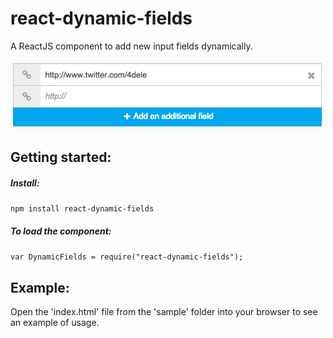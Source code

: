 react-dynamic-fields
=====================

A ReactJS component to add new input fields dynamically.


<img src="./docs/img/dynamic-fields.png" alt="Dynamic fields addition" />



Getting started:
---------------------

##### Install:

`npm install react-dynamic-fields`

##### To load the component:

`var DynamicFields = require("react-dynamic-fields");`


Example:
---------------------

Open the 'index.html' file from the 'sample' folder into your browser to see an example of usage.
